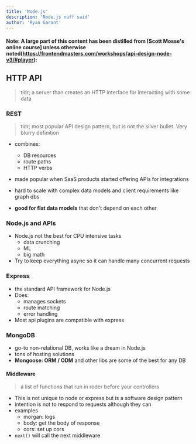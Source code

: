 ```yaml
---
title: 'Node.js'
description: 'Node.js nuff said'
author: 'Ryan Garant'
---
```


#### Note: A large part of this content has been distilled from [Scott Mosse's online course] unless otherwise noted(https://frontendmasters.com/workshops/api-design-node-v3/#player):

<article id="1">

## HTTP API

> tldr; a server than creates an HTTP interface for interacting with some data

### REST

> tldr; most popular API design pattern, but is not the silver bullet. Very blurry definition

- combines:

  - DB resources
  - route paths
  - HTTP verbs

- made popular when SaaS products started offering APIs for integrations
- hard to scale with complex data models and client requirements like graph dbs
- **good for flat data models** that don't depend on each other

### Node.js and APIs

- Node.js not the best for CPU intensive tasks
  - data crunching
  - ML
  - big math
- Try to keep everything async so it can handle many concurrent requests

### Express

- the standard API framework for Node.js
- Does:
  - manages sockets
  - route matching
  - error handling
- Most api plugins are compatible with express

### MongoDB

- go-to non-relational DB, works like a dream in Node.js
- tons of hosting solutions
- **Mongoose: ORM / ODM** and other libs are some of the best for any DB

#### Middleware

> a list of functions that run in roder before your controllers

- This is not unique to node or express but is a software design pattern
- intention is not to respond to requests although they can
- examples
  - morgan: logs
  - body: get the body of response
  - cors: set up cors
- `next()` will call the next middleware

</article>
